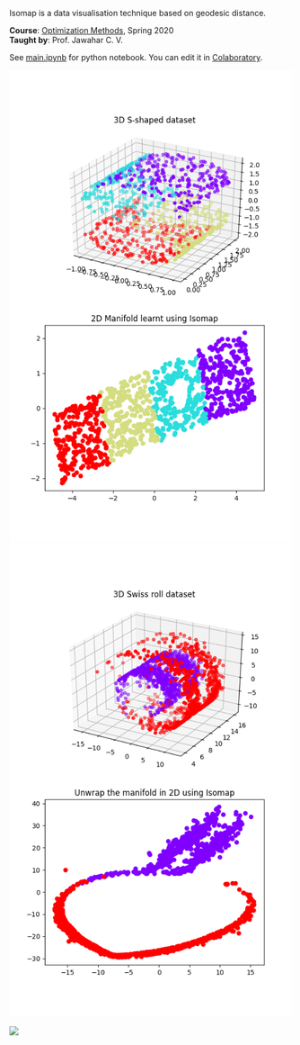 Isomap is a data visualisation technique based on geodesic distance.

**Course**: [Optimization Methods], Spring 2020<br>
**Taught by**: Prof. Jawahar C. V.

See [main.ipynb] for python notebook. You can edit it in [Colaboratory].

![](assets/01.png)<br>
![](assets/02.png)<br>

![](https://ga-beacon.deno.dev/G-G1E8HNDZYY:v51jklKGTLmC3LAZ4rJbIQ/github.com/moocf/isomap.python)

[Optimization Methods]: https://github.com/iiithf/optimization-methods
[Colaboratory]: https://colab.research.google.com
[main.ipynb]: main.ipynb
